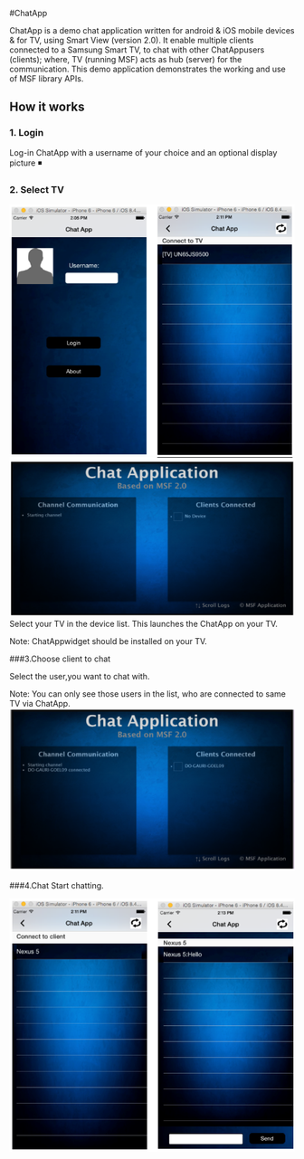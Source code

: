 #ChatApp


ChatApp is a demo chat application written for android & iOS mobile devices & for TV, using Smart View (version 2.0). It enable multiple clients connected to a Samsung Smart TV, to chat with other ChatAppusers (clients); where, TV (running MSF) acts as hub (server) for the communication. This demo application demonstrates the working and use of MSF library APIs. 

##  How it works

### 1. Login


Log-in ChatApp with a username of your choice and an optional display picture
◾
### 2. Select TV
![](/chatApp_screenshot/chatapp01.png)
![](/chatApp_screenshot/chatapp02.png)
Select your TV in the device list. This launches the ChatApp on your TV.

Note: ChatAppwidget should be installed on your TV.



###3.Choose client to chat

Select the user,you want to chat with.

Note: You can only see those users in the list, who are connected to same TV via ChatApp.
![](/chatApp_screenshot/chatapp03.png)

###4.Chat
Start chatting.

![](/chatApp_screenshot/chatapp04.png)


